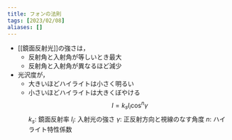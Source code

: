 ```yaml
---
title: フォンの法則
tags: [2023/02/08]
aliases: []
---
```


- [[鏡面反射光]]の強さは，
	- 反射角と入射角が等しいとき最大
	- 反射角と入射角が異なるほど減少
- 光沢度が，
	- 大きいほどハイライトは小さく明るい
	- 小さいほどハイライトは大きくぼやける
$$I=k_sI_i\cos^n\gamma$$
$k_s$: 鏡面反射率
$I_i$: 入射光の強さ
$\gamma$: 正反射方向と視線のなす角度
$n$: ハイライト特性係数